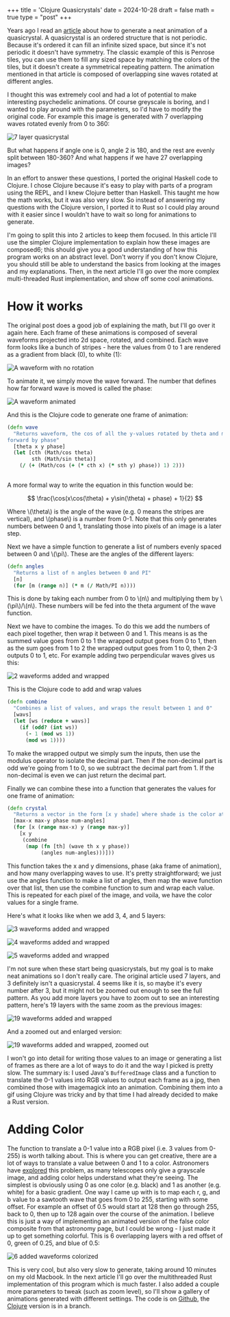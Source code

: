+++
title = 'Clojure Quasicrystals'
date = 2024-10-28
draft = false
math = true
type = "post"
+++

Years ago I read an [article](http://mainisusuallyafunction.blogspot.com/2011/10/quasicrystals-as-sums-of-waves-in-plane.html) about how to generate a neat animation of a quasicrystal. A quasicrystal is an ordered structure that is not periodic. Because it's ordered it can fill an infinite sized space, but since it's not periodic it doesn't have symmetry. The classic example of this is Penrose tiles, you can use them to fill any sized space by matching the colors of the tiles, but it doesn't create a symmetrical repeating pattern. The animation mentioned in that article is composed of overlapping sine waves rotated at different angles.

I thought this was extremely cool and had a lot of potential to make interesting psychedelic animations. Of course greyscale is boring, and I wanted to play around with the parameters, so I'd have to modify the original code. For example this image is generated with 7 overlapping waves rotated evenly from 0 to 360:

![7 layer quasicrystal](/quasicrystals/7added.jpg)

But what happens if angle one is 0, angle 2 is 180, and the rest are evenly split between 180-360? And what happens if we have 27 overlapping images?

In an effort to answer these questions, I ported the original Haskell code to Clojure. I chose Clojure because it's easy to play with parts of a program using the REPL, and I knew Clojure better than Haskell. This taught me how the math works, but it was also very slow. So instead of answering my questions with the Clojure version, I ported it to Rust so I could play around with it easier since I wouldn't have to wait so long for animations to generate.

I'm going to split this into 2 articles to keep them focused. In this article I'll use the simpler Clojure implementation to explain how these images are composed6; this should give you a good understanding of how this program works on an abstract level. Don't worry if you don't know Clojure, you should still be able to understand the basics from looking at the images and my explanations. Then, in the next article I'll go over the more complex multi-threaded Rust implementation, and show off some cool animations.

# How it works

The original post does a good job of explaining the math, but I'll go over it again here. Each frame of these animations is composed of several waveforms projected into 2d space, rotated, and combined. Each wave form looks like a bunch of stripes - here the values from 0 to 1 are rendered as a gradient from black (0), to white (1):

![A waveform with no rotation](/quasicrystals/vertstripe.jpg)

To animate it, we simply move the wave forward. The number that defines how far forward wave is moved is called the phase:

![A waveform animated](/quasicrystals/vertanim.gif)

And this is the Clojure code to generate one frame of animation:

```clojure
(defn wave
  "Returns waveform, the cos of all the y-values rotated by theta and moved
forward by phase"
  [theta x y phase]
  (let [cth (Math/cos theta)
        sth (Math/sin theta)]
    (/ (+ (Math/cos (+ (* cth x) (* sth y) phase)) 1) 2)))
    
```
A more formal way to write the equation in this function would be:

$$ \frac{\cos(x\cos(\theta) + y\sin(\theta) + phase) + 1}{2} $$

Where \\(\theta\\) is the angle of the wave (e.g. 0 means the stripes are vertical), and \\(phase\\) is a number from 0-1. Note that this only generates numbers between 0 and 1, translating those into pixels of an image is a later step.

Next we have a simple function to generate a list of numbers evenly spaced between 0 and \\(\pi\\). These are the angles of the different layers:

```clojure
(defn angles
  "Returns a list of n angles between 0 and PI"
  [n]
  (for [m (range n)] (* m (/ Math/PI n))))
```

This is done by taking each number from 0 to \\(n\\) and multiplying them by \\(\pi\\)/\\(n\\). These numbers will be fed into the theta argument of the wave function.

Next we have to combine the images. To do this we add the numbers of each pixel together, then wrap it between 0 and 1. This means is as the summed value goes from 0 to 1 the wrapped output goes from 0 to 1, then as the sum goes from 1 to 2 the wrapped output goes from 1 to 0, then 2-3 outputs 0 to 1, etc. For example adding two perpendicular waves gives us this:

![2 waveforms added and wrapped](/quasicrystals/2added.jpg)

This is the Clojure code to add and wrap values

```clojure
(defn combine
  "Combines a list of values, and wraps the result between 1 and 0"
  [wavs]
  (let [ws (reduce + wavs)]
    (if (odd? (int ws))
      (- 1 (mod ws 1))
      (mod ws 1))))
 ```
 
To make the wrapped output we simply sum the inputs, then use the modulus operator to isolate the decimal part. Then if the non-decimal part is odd we're going from 1 to 0, so we subtract the decimal part from 1. If the non-decimal is even we can just return the decimal part.

Finally we can combine these into a function that generates the values for one frame of animation:

```clojure
(defn crystal
  "Returns a vector in the form [x y shade] where shade is the color at x and y"
  [max-x max-y phase num-angles]
  (for [x (range max-x) y (range max-y)]
    [x y
     (combine
      (map (fn [th] (wave th x y phase))
           (angles num-angles)))]))
```

This function takes the x and y dimensions, phase (aka frame of animation), and how many overlapping waves to use. It's pretty straightforward; we just use the angles function to make a list of angles, then map the wave function over that list, then use the combine function to sum and wrap each value. This is repeated for each pixel of the image, and voila, we have the color values for a single frame.

Here's what it looks like when we add 3, 4, and 5 layers:

![3 waveforms added and wrapped](/quasicrystals/3added.jpg)

![4 waveforms added and wrapped](/quasicrystals/4added.jpg)

![5 waveforms added and wrapped](/quasicrystals/5added.jpg)

I'm not sure when these start being quasicrystals, but my goal is to make neat animations so I don't really care. The original article used 7 layers, and 3 definitely isn't a quasicrystal. 4 seems like it is, so maybe it's every number after 3, but it might not be zoomed out enough to see the full pattern. As you add more layers you have to zoom out to see an interesting pattern, here's 19 layers with the same zoom as the previous images:

![19 waveforms added and wrapped](/quasicrystals/19added.jpg)

And a zoomed out and enlarged version:

![19 waveforms added and wrapped, zoomed out](/quasicrystals/19addedsmaller.jpg)

I won't go into detail for writing those values to an image or generating a list of frames as there are a lot of ways to do it and the way I picked is pretty slow. The summary is: I used Java's `BufferedImage` class and a function to translate the 0-1 values into RGB values to output each frame as a jpg, then combined those with imagemagick into an animation. Combining them into a gif using Clojure was tricky and by that time I had already decided to make a Rust version.

# Adding Color

The function to translate a 0-1 value into a RGB pixel (i.e. 3 values from 0-255) is worth talking about. This is where you can get creative, there are a lot of ways to translate a value between 0 and 1 to a color. Astronomers have [explored](https://www.allthesky.com/articles/imagecolor.html) this problem, as many telescopes only give a grayscale image, and adding color helps understand what they're seeing. The simplest is obviously using 0 as one color (e.g. black) and 1 as another (e.g. white) for a basic gradient. One way I came up with is to map each r, g, and b value to a sawtooth wave that goes from 0 to 255, starting with some offset. For example an offset of 0.5 would start at 128 then go through 255, back to 0, then up to 128 again over the course of the animation. I believe this is just a way of implementing an animated version of the false color composite from that astronomy page, but I could be wrong - I just made it up to get something colorful. This is 6 overlapping layers with a red offset of 0, green of 0.25, and blue of 0.5:

![6 added waveforms colorized](/quasicrystals/colorful6added.gif)

This is very cool, but also very slow to generate, taking around 10 minutes on my old Macbook. In the next article I'll go over the multithreaded Rust implementation of this program which is much faster. I also added a couple more parameters to tweak (such as zoom level), so I'll show a gallery of animations generated with different settings. The code is on [Github](https://github.com/pauloday/quasicrystals/tree/master), the [Clojure](https://github.com/pauloday/quasicrystals/tree/clojure) version is in a branch.
